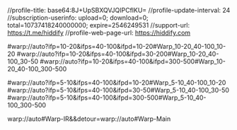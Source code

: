 //profile-title: base64:8J+UpSBXQVJQIPCflKU=
//profile-update-interval: 24
//subscription-userinfo: upload=0; download=0; total=10737418240000000; expire=2546249531
//support-url: https://t.me/hiddify
//profile-web-page-url: https://hiddify.com

#warp://auto?ifp=10-20&ifps=40-100&ifpd=10-20#Warp_10-20_40-100_10-20
#warp://auto?ifp=10-20&ifps=40-100&ifpd=30-200#Warp_10-20_40-100_30-50
#warp://auto?ifp=10-20&ifps=40-100&ifpd=300-500#Warp_10-20_40-100_300-500


#warp://auto?ifp=5-10&ifps=40-100&ifpd=10-20#Warp_5-10_40-100_10-20
#warp://auto?ifp=5-10&ifps=40-100&ifpd=30-50#Warp_5-10_40-100_30-50
#warp://auto?ifp=5-10&ifps=40-100&ifpd=300-500#Warp_5-10_40-100_300-500

warp://auto#Warp-IR&&detour=warp://auto#Warp-Main

